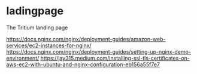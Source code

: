 # ladingpage
The Tritium landing page

https://docs.nginx.com/nginx/deployment-guides/amazon-web-services/ec2-instances-for-nginx/
https://docs.nginx.com/nginx/deployment-guides/setting-up-nginx-demo-environment/
https://jay315.medium.com/installing-ssl-tls-certificates-on-aws-ec2-with-ubuntu-and-nginx-configuration-eb156a55f7e7